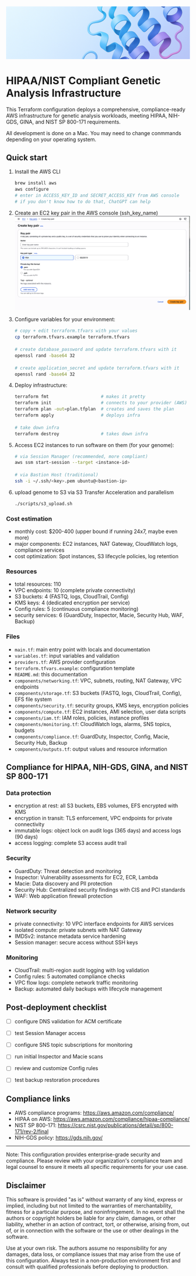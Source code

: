 ![Banner](assets/github_banner.png)

# HIPAA/NIST Compliant Genetic Analysis Infrastructure

This Terraform configuration deploys a comprehensive, compliance-ready AWS infrastructure for genetic analysis workloads, meeting HIPAA, NIH-GDS, GINA, and NIST SP 800-171 requirements.

All development is done on a Mac. You may need to change conmmands depending on your operating system.


## Quick start

1. Install the AWS CLI
   ```bash
   brew install aws
   aws configure
   # enter in ACCESS_KEY_ID and SECRET_ACCESS_KEY from AWS console
   # if you don't know how to do that, ChatGPT can help
   ```

2. Create an EC2 key pair in the AWS console (ssh_key_name)
![key-pair](assets/ec2_key_pair.png)

3. Configure variables for your environment:
   ```bash
   # copy + edit terraform.tfvars with your values
   cp terraform.tfvars.example terraform.tfvars
   
   # create database_password and update terraform.tfvars with it
   openssl rand -base64 32

   # create application_secret and update terraform.tfvars with it
   openssl rand -base64 32
   ```

4. Deploy infrastructure:
   ```bash
   terraform fmt                    # makes it pretty
   terraform init                   # connects to your provider (AWS)
   terraform plan -out=plan.tfplan  # creates and saves the plan
   terraform apply                  # deploys infra

   # take down infra
   terraform destroy                # takes down infra
   ```

5. Access EC2 instances to run software on them (for your genome):
   ```bash
   # via Session Manager (recommended, more compliant)
   aws ssm start-session --target <instance-id>
   
   # via Bastion Host (traditional)
   ssh -i ~/.ssh/<key>.pem ubuntu@<bastion-ip>
   ```

6. upload genome to S3 via S3 Transfer Acceleration and parallelism
   ```bash
   ./scripts/s3_upload.sh
   ```


### Cost estimation
- monthly cost: $200-400 (upper bound if running 24x7, maybe even more)
- major components: EC2 instances, NAT Gateway, CloudWatch logs, compliance services
- cost optimization: Spot instances, S3 lifecycle policies, log retention

### Resources
- total resources: 110
- VPC endpoints: 10 (complete private connectivity)
- S3 buckets: 4 (FASTQ, logs, CloudTrail, Config)
- KMS keys: 4 (dedicated encryption per service)
- Config rules: 5 (continuous compliance monitoring)
- security services: 6 (GuardDuty, Inspector, Macie, Security Hub, WAF, Backup)


###  Files
- `main.tf`: main entry point with locals and documentation
- `variables.tf`: input variables and validation
- `providers.tf`: AWS provider configuration
- `terraform.tfvars.example`: configuration template
- `README.md`: this documentation
- `components/networking.tf`: VPC, subnets, routing, NAT Gateway, VPC endpoints
- `components/storage.tf`: S3 buckets (FASTQ, logs, CloudTrail, Config), EFS file system
- `components/security.tf`: security groups, KMS keys, encryption policies
- `components/compute.tf`: EC2 instances, AMI selection, user data scripts
- `components/iam.tf`: IAM roles, policies, instance profiles
- `components/monitoring.tf`: CloudWatch logs, alarms, SNS topics, budgets
- `components/compliance.tf`: GuardDuty, Inspector, Config, Macie, Security Hub, Backup
- `components/outputs.tf`: output values and resource information


## Compliance for HIPAA, NIH-GDS, GINA, and NIST SP 800-171

### Data protection
- encryption at rest: all S3 buckets, EBS volumes, EFS encrypted with KMS
- encryption in transit: TLS enforcement, VPC endpoints for private connectivity
- immutable logs: object lock on audit logs (365 days) and access logs (90 days)
- access logging: complete S3 access audit trail

### Security
- GuardDuty: Threat detection and monitoring
- Inspector: Vulnerability assessments for EC2, ECR, Lambda
- Macie: Data discovery and PII protection
- Security Hub: Centralized security findings with CIS and PCI standards
- WAF: Web application firewall protection

### Network security
- private connectivity: 10 VPC interface endpoints for AWS services
- isolated compute: private subnets with NAT Gateway
- IMDSv2: instance metadata service hardening
- Session manager: secure access without SSH keys

### Monitoring
- CloudTrail: multi-region audit logging with log validation
- Config rules: 5 automated compliance checks
- VPC flow logs: complete network traffic monitoring
- Backup: automated daily backups with lifecycle management


## Post-deployment checklist
- [ ] configure DNS validation for ACM certificate
- [ ] test Session Manager access
- [ ] configure SNS topic subscriptions for monitoring
- [ ] run initial Inspector and Macie scans
- [ ] review and customize Config rules
- [ ] test backup restoration procedures


## Compliance links
- AWS compliance programs: https://aws.amazon.com/compliance/
- HIPAA on AWS: https://aws.amazon.com/compliance/hipaa-compliance/
- NIST SP 800-171: https://csrc.nist.gov/publications/detail/sp/800-171/rev-2/final
- NIH-GDS policy: https://gds.nih.gov/

---

Note: This configuration provides enterprise-grade security and compliance. Please review with your organization's compliance team and legal counsel to ensure it meets all specific requirements for your use case.

## Disclaimer

This software is provided "as is" without warranty of any kind, express or implied, including but not limited to the warranties of merchantability, fitness for a particular purpose, and noninfringement. In no event shall the authors or copyright holders be liable for any claim, damages, or other liability, whether in an action of contract, tort, or otherwise, arising from, out of, or in connection with the software or the use or other dealings in the software.

Use at your own risk. The authors assume no responsibility for any damages, data loss, or compliance issues that may arise from the use of this configuration. Always test in a non-production environment first and consult with qualified professionals before deploying to production. 